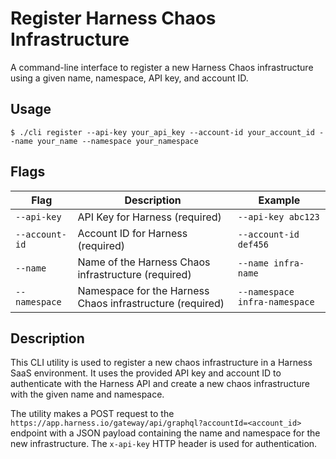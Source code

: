 # Register Harness Chaos Infrastructure

A command-line interface to register a new Harness Chaos infrastructure using a given name, namespace, API key, and account ID.

## Usage

```code
$ ./cli register --api-key your_api_key --account-id your_account_id --name your_name --namespace your_namespace
```

## Flags

| Flag         | Description                                          | Example                   |
|--------------|------------------------------------------------------|---------------------------|
| `--api-key` | API Key for Harness (required) | `--api-key abc123` |
| `--account-id` | Account ID for Harness (required) | `--account-id def456` |
| `--name` | Name of the Harness Chaos infrastructure (required) | `--name infra-name` |
| `--namespace` | Namespace for the Harness Chaos infrastructure (required) | `--namespace infra-namespace` |

## Description

This CLI utility is used to register a new chaos infrastructure in a Harness SaaS environment. It uses the provided API key and account ID to authenticate with the Harness API and create a new chaos infrastructure with the given name and namespace.

The utility makes a POST request to the `https://app.harness.io/gateway/api/graphql?accountId=<account_id>` endpoint with a JSON payload containing the name and namespace for the new infrastructure. The `x-api-key` HTTP header is used for authentication.

